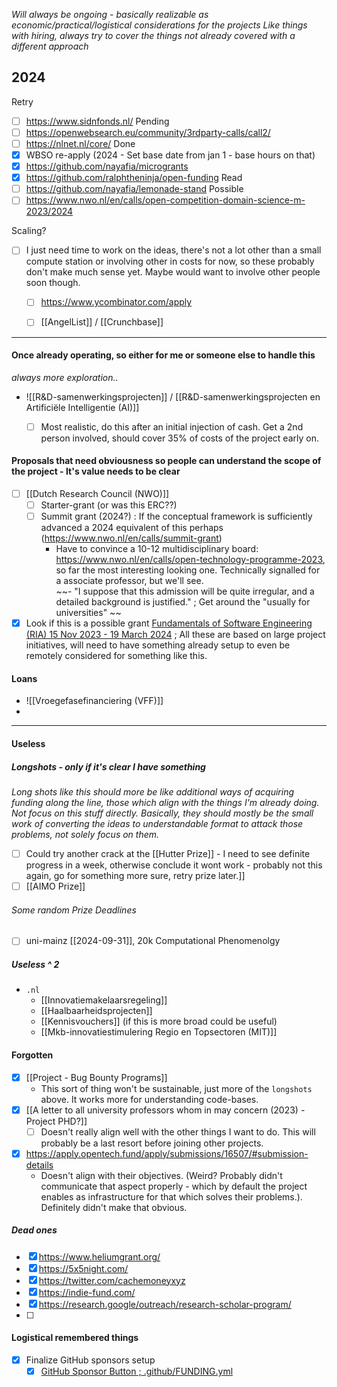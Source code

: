 *Will always be ongoing - basically realizable as economic/practical/logistical considerations for the projects*
*Like things with hiring, always try to cover the things not already covered with a different approach*

## 2024
Retry
- [ ] https://www.sidnfonds.nl/
Pending
- [ ] https://openwebsearch.eu/community/3rdparty-calls/call2/
- [ ] https://nlnet.nl/core/
Done
- [x] WBSO re-apply (2024 - Set base date from jan 1 - base hours on that)
- [x] https://github.com/nayafia/microgrants
- [x] https://github.com/ralphtheninja/open-funding
Read
- [ ] https://github.com/nayafia/lemonade-stand
Possible
- [ ] https://www.nwo.nl/en/calls/open-competition-domain-science-m-2023/2024

Scaling?
- [ ] I just need time to work on the ideas, there's not a lot other than a small compute station or involving other in costs for now, so these probably don't make much sense yet. Maybe would want to involve other people soon though.
	- [ ] https://www.ycombinator.com/apply
	- [ ] [[AngelList]] / [[Crunchbase]]


---

#### Once already operating, so either for me or someone else to handle this
*always more exploration..*

  - ![[R&D-samenwerkingsprojecten]] / [[R&D-samenwerkingsprojecten en Artificiële Intelligentie (AI)]]
	  - [ ] Most realistic, do this after an initial injection of cash. Get a 2nd person involved, should cover 35% of costs of the project early on.


#### Proposals that need obviousness so people can understand the scope of the project - It's value needs to be clear
- [ ] [[Dutch Research Council (NWO)]] 
  - [ ] Starter-grant (or was this ERC??)
  - [ ] Summit grant (2024?) : If the conceptual framework is sufficiently advanced a 2024 equivalent of this perhaps (https://www.nwo.nl/en/calls/summit-grant)  
    - Have to convince a 10-12 multidisciplinary board: https://www.nwo.nl/en/calls/open-technology-programme-2023, so far the most interesting looking one. Technically signalled for a associate professor, but we'll see.  
    ~~- "I suppose that this admission will be quite irregular, and a detailed background is justified." ; Get around the "usually for universities"  ~~
- [x] Look if this is a possible grant [Fundamentals of Software Engineering (RIA) 15 Nov 2023 - 19 March 2024](https://ec.europa.eu/info/funding-tenders/opportunities/portal/screen/opportunities/topic-details/horizon-cl4-2024-digital-emerging-01-22;callCode=null;freeTextSearchKeyword=computer;matchWholeText=true;typeCodes=0,1,2,8;statusCodes=31094501,31094502;programmePeriod=null;programCcm2Id=43108390;programDivisionCode=null;focusAreaCode=null;destinationGroup=null;missionGroup=null;geographicalZonesCode=null;programmeDivisionProspect=null;startDateLte=null;startDateGte=null;crossCuttingPriorityCode=null;cpvCode=null;performanceOfDelivery=null;sortQuery=sortStatus;orderBy=asc;onlyTenders=false;topicListKey=topicSearchTablePageState) ; All these are based on large project initiatives, will need to have something already setup to even be remotely considered for something like this. 

#### Loans
- ![[Vroegefasefinanciering (VFF)]]
- 

---

#### Useless

##### Longshots - only if it's clear I have something
*Long shots like this should more be like additional ways of acquiring funding along the line, those which align with the things I'm already doing. Not focus on this stuff directly. Basically, they should mostly be the small work of converting the ideas to understandable format to attack those problems, not solely focus on them.*
- [ ] Could try another crack at the [[Hutter Prize]] - I need to see definite progress in a week, otherwise conclude it wont work - probably not this again, go for something more sure, retry prize later.]]
- [ ] [[AIMO Prize]]
###### Some random Prize Deadlines
- [ ] uni-mainz [[2024-09-31]], 20k Computational Phenomenolgy 

##### Useless ^ 2
- `.nl`
	- [[Innovatiemakelaarsregeling]]
	- [[Haalbaarheidsprojecten]]
	- [[Kennisvouchers]] (if this is more broad could be useful)
	- [[Mkb-innovatiestimulering Regio en Topsectoren (MIT)]]

#### Forgotten
- [x] [[Project - Bug Bounty Programs]]
	- This sort of thing won't be sustainable, just more of the `longshots` above. It works more for understanding code-bases.
- [x] [[A letter to all university professors whom in may concern (2023) - Project PHD?]]
	- [ ] Doesn't really align well with the other things I want to do. This will probably be a last resort before joining other projects.
- [x] https://apply.opentech.fund/apply/submissions/16507/#submission-details
	- Doesn't align with their objectives. (Weird? Probably didn't communicate that aspect properly - which by default the project enables as infrastructure for that which solves their problems.). Definitely didn't make that obvious.

##### Dead ones
- [x] https://www.heliumgrant.org/
- [x] https://5x5night.com/
- [x] https://twitter.com/cachemoneyxyz
- [x] https://indie-fund.com/
- [x] https://research.google/outreach/research-scholar-program/
- [ ] 


#### Logistical remembered things

- [x] Finalize GitHub sponsors setup  
  - [x] [GitHub Sponsor Button ; .github/FUNDING.yml](https://docs.github.com/en/repositories/managing-your-repositorys-settings-and-features/customizing-your-repository/displaying-a-sponsor-button-in-your-repository)  
